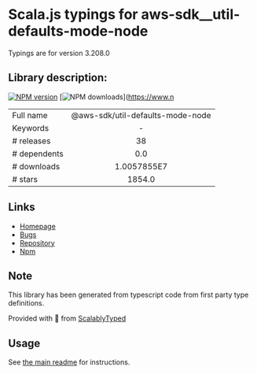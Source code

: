 
# Scala.js typings for aws-sdk__util-defaults-mode-node

Typings are for version 3.208.0

## Library description:
[![NPM version](https://img.shields.io/npm/v/@aws-sdk/util-defaults-mode-node/latest.svg)](https://www.npmjs.com/package/@aws-sdk/util-defaults-mode-node) [![NPM downloads](https://img.shields.io/npm/dm/@aws-sdk/util-defaults-mode-node.svg)](https://www.n

|                    |                 |
| ------------------ | :-------------: |
| Full name          | @aws-sdk/util-defaults-mode-node |
| Keywords           | - |
| # releases         | 38 |
| # dependents       | 0.0 |
| # downloads        | 1.0057855E7 |
| # stars            | 1854.0 |

## Links
- [Homepage](https://github.com/aws/aws-sdk-js-v3/tree/main/packages/util-defaults-mode-node)
- [Bugs](https://github.com/aws/aws-sdk-js-v3/issues)
- [Repository](https://github.com/aws/aws-sdk-js-v3)
- [Npm](https://www.npmjs.com/package/%40aws-sdk%2Futil-defaults-mode-node)
    


## Note
This library has been generated from typescript code from first party type definitions.

Provided with :purple_heart: from [ScalablyTyped](https://github.com/oyvindberg/ScalablyTyped)

## Usage
See [the main readme](../../readme.md) for instructions.


